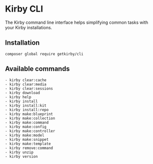 # Kirby CLI

The Kirby command line interface helps simplifying common tasks with your Kirby installations.

## Installation

```
composer global require getkirby/cli
```

## Available commands

```
- kirby clear:cache
- kirby clear:media
- kirby clear:sessions
- kirby download
- kirby help
- kirby install
- kirby install:kit
- kirby install:repo
- kirby make:blueprint
- kirby make:collection
- kirby make:command
- kirby make:config
- kirby make:controller
- kirby make:model
- kirby make:snippet
- kirby make:template
- kirby remove:command
- kirby unzip
- kirby version
```
